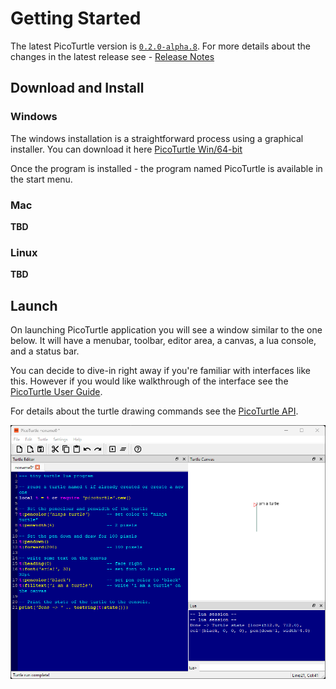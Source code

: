 # Getting Started

The latest PicoTurtle version is [`0.2.0-alpha.8`](https://github.com/abhishekmishra/picoturtle/releases/tag/v0.2.0-alpha.8). For more details about the changes in the latest release see - [Release Notes](CHANGELOG.md)

## Download and Install

### Windows

The windows installation is a straightforward process using a graphical installer. You can download it here [PicoTurtle Win/64-bit](https://github.com/abhishekmishra/picoturtle/releases/download/v0.2.0-alpha.8/picoturtle-0.2.0-win64.exe)

Once the program is installed - the program named PicoTurtle is available in the start menu.

### Mac

__TBD__

### Linux

__TBD__


## Launch

On launching PicoTurtle application you will see a window similar to the one below. It will have a menubar, toolbar, editor area, a canvas, a lua console, and a status bar.

You can decide to dive-in right away if you're familiar with interfaces like this. However if you would like walkthrough of the interface see the [PicoTurtle User Guide](userguide.md).

For details about the turtle drawing commands see the [PicoTurtle API](api.md).

![Screenshot on Win11/64-bit](./images/pt-ss-default-win11-v0_2_0.png)
